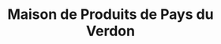 ---
title: "Maison de Produits de Pays du Verdon"
url: /allemagne-en-provence/maison-de-produits-de-pays-du-verdon/
shop: Andenken
---
